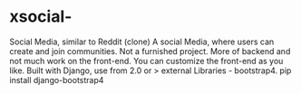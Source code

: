 # xsocial-
Social Media, similar to Reddit (clone)
A social Media, where users can create and join communities.
Not a furnished project. More of backend and not much work on the front-end.
You can customize the front-end as you like.
Built with Django, use from 2.0 or >
external Libraries - bootstrap4. pip install django-bootstrap4
